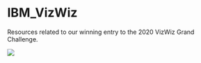 # IBM_VizWiz
Resources related to our winning entry to the 2020 VizWiz Grand Challenge.


[![](https://i1.wp.com/www.techjunkie.com/wp-content/uploads/2017/09/letter_a_small.png?ssl=1)](https://drive.google.com/file/d/1qJbFV335DEaFQTYbPAlgOKBrYOqxLxNH/view?usp=sharing "")
